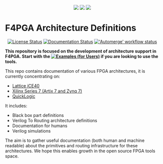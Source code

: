 <p align="center">
  <a title="Website" href="https://f4pga.org"><img src="https://img.shields.io/website?longCache=true&style=flat-square&label=f4pga.org&up_color=10cfc9&url=https%3A%2F%2Ff4pga.org%2Findex.html&labelColor=fff"></a><!--
  -->
  <a title="Documentation" href="https://f4pga.readthedocs.io"><img src="https://img.shields.io/website?longCache=true&style=flat-square&label=Documentation&up_color=1226aa&up_message=%E2%9E%9A&url=https%3A%2F%2Ff4pga.readthedocs.io%2Fen%2Flatest%2Findex.html&labelColor=fff"></a><!--
  -->
  <a title="Community" href="https://f4pga.readthedocs.io/en/latest/community.html#communication"><img src="https://img.shields.io/badge/Chat-IRC%20%7C%20Slack-white?longCache=true&style=flat-square&logo=Slack&logoColor=fff"></a><!--
  -->
</p>

# F4PGA Architecture Definitions

<p align="center">
  <a title="License Status" href="https://github.com/SymbiFlow/f4pga-arch-defs/blob/main/COPYING"><img alt="License Status" src="https://img.shields.io/github/license/SymbiFlow/f4pga-arch-defs?longCache=true&style=flat-square&label=License"></a><!--
  -->
  <a title="Documentation Status" href="https://f4pga.readthedocs.io/projects/arch-defs/"><img alt="Documentation Status" src="https://img.shields.io/readthedocs/symbiflow-arch-defs/latest?longCache=true&style=flat-square&logo=ReadTheDocs&logoColor=fff&label=Architecture%20Definitions%20Documentation"></a><!--
  -->
  <a title="'Automerge' workflow status" href="https://github.com/SymbiFlow/f4pga-arch-defs/actions/workflows/Automerge.yml"><img alt="'Automerge' workflow status" src="https://img.shields.io/github/workflow/status/SymbiFlow/f4pga-arch-defs/Automerge/main?longCache=true&style=flat-square&label=Tests&logo=Github%20Actions&logoColor=fff"></a><!--
  -->
</p>

**This repository is focused on the development of architecture support in F4PGA. Start with the [![Examples (for Users)](https://img.shields.io/website?longCache=true&style=flat-square&label=F4PGA%20Examples%20for%20Users&up_color=white&up_message=%E2%9E%9A&url=https%3A%2F%2Ff4pga-examples.readthedocs.io%2Fen%2Flatest%2Findex.html&labelColor=231f20)](https://f4pga-examples.readthedocs.io) if you are looking to use the
tools.**

This repo contains documentation of various FPGA architectures, it is currently concentrating on:

* [Lattice iCE40](ice40)
* [Xilinx Series 7 (Artix 7 and Zynq 7)](xc/xc7)
* [QuickLogic](quicklogic)

It includes:

* Black box part definitions
* Verilog To Routing architecture definitions
* Documentation for humans
* Verilog simulations

The aim is to gather useful documentation (both human and machine readable) about the primitives and routing
infrastructure for these architectures.
We hope this enables growth in the open source FPGA tools space.
